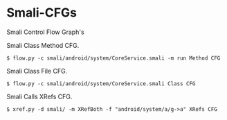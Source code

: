 Smali-CFGs
==========

Smali Control Flow Graph's

Smali Class Method CFG.

	$ flow.py -c smali/android/system/CoreService.smali -m run Method CFG

Smali Class File CFG.

	$ flow.py -c smali/android/system/CoreService.smali Class CFG

Smali Calls XRefs CFG.

	$ xref.py -d smali/ -m XRefBoth -f "android/system/a/g->a" XRefs CFG
